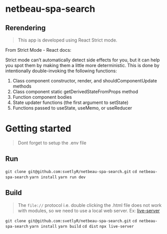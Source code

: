 # netbeau-spa-search

## Rerendering

> This app is developed using React Strict mode.

From Strict Mode - React docs:

Strict mode can’t automatically detect side effects for you, but it can help you spot them by making them a little more deterministic. This is done by intentionally double-invoking the following functions:

1. Class component constructor, render, and shouldComponentUpdate methods
2. Class component static getDerivedStateFromProps method
3. Function component bodies
4. State updater functions (the first argument to setState)
5. Functions passed to useState, useMemo, or useReducer

# Getting started

> Dont forget to setup the .env file
## **Run**

```git clone git@github.com:svetlyR/netbeau-spa-search.git```
```cd netbeau-spa-search```
```yarn install```
```yarn run dev```

## **Build**

> The ```file://``` protocol i.e. double clicking the .html file does not work with modules, so we need to use a local web server. Ex: [live-server](https://www.npmjs.com/package/live-server/v/0.8.0)

```git clone git@github.com:svetlyR/netbeau-spa-search.git```
```cd netbeau-spa-search```
```yarn install```
```yarn build```
```cd dist```
```npx live-server```
